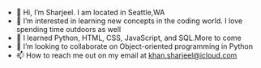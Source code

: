 - 👋 Hi, I’m Sharjeel. I am located in Seattle,WA
- 👀 I’m interested in learning new concepts in the coding world. I love spending time outdoors as well
- 🌱 I learned Python, HTML, CSS, JavaScript, and SQL.More to come
- 💞️ I’m looking to collaborate on Object-oriented programming in Python
- 📫 How to reach me out on my email at 
      khan.sharjeel@icloud.com


